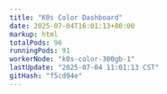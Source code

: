 ```yaml
---
title: "K0s Color Dashboard"
date: 2025-07-04T16:01:13+00:00
markup: html
totalPods: 96
runningPods: 91
workerNode: "k0s-color-300gb-1"
lastUpdate: "2025-07-04 11:01:13 CST"
gitHash: "f5cd94e"
---
```


<!-- This content is dynamically updated by the DashboardUpdater Operator -->
<!-- The dashboard UI is rendered by Hugo templates and CSS/JS files -->

